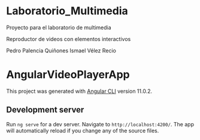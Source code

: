 # Laboratorio_Multimedia
Proyecto para el laboratorio de multimedia

Reproductor de videos con elementos interactivos

Pedro Palencia Quiñones
Ismael Vélez Recio

# AngularVideoPlayerApp

This project was generated with [Angular CLI](https://github.com/angular/angular-cli) version 11.0.2.

## Development server

Run `ng serve` for a dev server. Navigate to `http://localhost:4200/`. The app will automatically reload if you change any of the source files.
